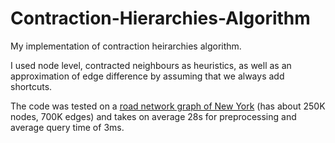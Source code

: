 # Contraction-Hierarchies-Algorithm
My implementation of contraction heirarchies algorithm.

I used node level, contracted neighbours as heuristics, as well as an approximation of edge difference by assuming that we always add shortcuts.

The code was tested on a [road network graph of New York](http://www.dis.uniroma1.it/challenge9/download.shtml) (has about 250K nodes, 700K edges) and takes on average 28s for preprocessing and average query time of 3ms.
